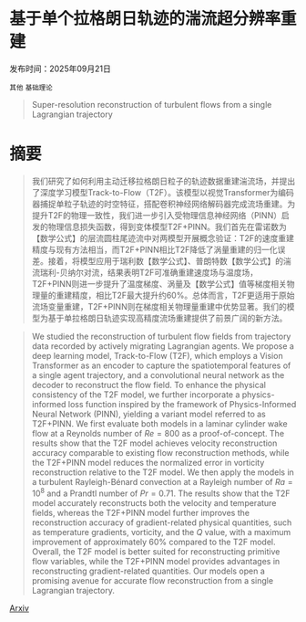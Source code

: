 # 基于单个拉格朗日轨迹的湍流超分辨率重建

发布时间：2025年09月21日

`其他` `基础理论`

> Super-resolution reconstruction of turbulent flows from a single Lagrangian trajectory

# 摘要

> 我们研究了如何利用主动迁移拉格朗日粒子的轨迹数据重建湍流场，并提出了深度学习模型Track-to-Flow（T2F）。该模型以视觉Transformer为编码器捕捉单粒子轨迹的时空特征，搭配卷积神经网络解码器完成流场重建。为提升T2F的物理一致性，我们进一步引入受物理信息神经网络（PINN）启发的物理信息损失函数，得到变体模型T2F+PINN。我们首先在雷诺数为【数学公式】的层流圆柱尾迹流中对两模型开展概念验证：T2F的速度重建精度与现有方法相当，而T2F+PINN相比T2F降低了涡量重建的归一化误差。接着，将模型应用于瑞利数【数学公式】、普朗特数【数学公式】的湍流瑞利-贝纳尔对流，结果表明T2F可准确重建速度场与温度场，T2F+PINN则进一步提升了温度梯度、涡量及【数学公式】值等梯度相关物理量的重建精度，相比T2F最大提升约60%。总体而言，T2F更适用于原始流场变量重建，T2F+PINN则在梯度相关物理量重建中优势显著。我们的模型为基于单拉格朗日轨迹实现高精度流场重建提供了前景广阔的新方法。

> We studied the reconstruction of turbulent flow fields from trajectory data recorded by actively migrating Lagrangian agents. We propose a deep learning model, Track-to-Flow (T2F), which employs a Vision Transformer as an encoder to capture the spatiotemporal features of a single agent trajectory, and a convolutional neural network as the decoder to reconstruct the flow field. To enhance the physical consistency of the T2F model, we further incorporate a physics-informed loss function inspired by the framework of Physics-Informed Neural Network (PINN), yielding a variant model referred to as T2F+PINN. We first evaluate both models in a laminar cylinder wake flow at a Reynolds number of $Re = 800$ as a proof-of-concept. The results show that the T2F model achieves velocity reconstruction accuracy comparable to existing flow reconstruction methods, while the T2F+PINN model reduces the normalized error in vorticity reconstruction relative to the T2F model. We then apply the models in a turbulent Rayleigh-Bénard convection at a Rayleigh number of $Ra = 10^{8}$ and a Prandtl number of $Pr = 0.71$. The results show that the T2F model accurately reconstructs both the velocity and temperature fields, whereas the T2F+PINN model further improves the reconstruction accuracy of gradient-related physical quantities, such as temperature gradients, vorticity, and the $Q$ value, with a maximum improvement of approximately 60\% compared to the T2F model. Overall, the T2F model is better suited for reconstructing primitive flow variables, while the T2F+PINN model provides advantages in reconstructing gradient-related quantities. Our models open a promising avenue for accurate flow reconstruction from a single Lagrangian trajectory.

[Arxiv](https://arxiv.org/abs/2509.17109)